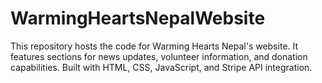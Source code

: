 # WarmingHeartsNepalWebsite
This repository hosts the code for Warming Hearts Nepal's website. It features sections for news updates, volunteer information, and donation capabilities. Built with HTML, CSS, JavaScript, and Stripe API integration.
